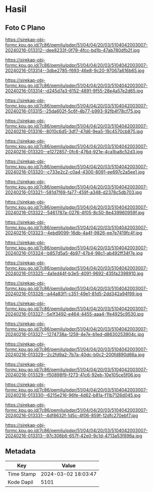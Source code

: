 # Hasil

## Foto C Plano

https://sirekap-obj-formc.kpu.go.id/7c86/pemilu/pdpr/51/04/04/20/03/5104042003007-20240216-013312--dee8233f-0f79-4fcc-bd1b-47ab780dfb2f.jpg

https://sirekap-obj-formc.kpu.go.id/7c86/pemilu/pdpr/51/04/04/20/03/5104042003007-20240216-013314--3dbe2785-f693-46e8-9c20-97067a616b65.jpg

https://sirekap-obj-formc.kpu.go.id/7c86/pemilu/pdpr/51/04/04/20/03/5104042003007-20240216-013314--d245d7a3-6152-4891-9f55-28e4a57e2d65.jpg

https://sirekap-obj-formc.kpu.go.id/7c86/pemilu/pdpr/51/04/04/20/03/5104042003007-20240216-013315--25da602f-5c6f-4b77-b993-92fb4f78cf75.jpg

https://sirekap-obj-formc.kpu.go.id/7c86/pemilu/pdpr/51/04/04/20/03/5104042003007-20240216-013316--8010c6d5-3df7-47d6-9ea5-19c4570cb875.jpg

https://sirekap-obj-formc.kpu.go.id/7c86/pemilu/pdpr/51/04/04/20/03/5104042003007-20240216-013320--e1272857-0fc6-476d-921e-4ca1ba8c52d3.jpg

https://sirekap-obj-formc.kpu.go.id/7c86/pemilu/pdpr/51/04/04/20/03/5104042003007-20240216-013320--c733e2c2-c0a4-4300-8091-ee697c2a5ee1.jpg

https://sirekap-obj-formc.kpu.go.id/7c86/pemilu/pdpr/51/04/04/20/03/5104042003007-20240216-013321--581d7f69-fa77-459f-a348-d2378c5db703.jpg

https://sirekap-obj-formc.kpu.go.id/7c86/pemilu/pdpr/51/04/04/20/03/5104042003007-20240216-013322--5461787a-0276-4f05-8c50-8e439960959f.jpg

https://sirekap-obj-formc.kpu.go.id/7c86/pemilu/pdpr/51/04/04/20/03/5104042003007-20240216-013323--4ebd9099-16db-4a4f-9826-ee7e7419fc4f.jpg

https://sirekap-obj-formc.kpu.go.id/7c86/pemilu/pdpr/51/04/04/20/03/5104042003007-20240216-013324--b857d5a5-4b97-47b4-98c1-ab492ff34f7e.jpg

https://sirekap-obj-formc.kpu.go.id/7c86/pemilu/pdpr/51/04/04/20/03/5104042003007-20240216-013325--4a1ed44f-b3e5-4091-9692-435fa2398910.jpg

https://sirekap-obj-formc.kpu.go.id/7c86/pemilu/pdpr/51/04/04/20/03/5104042003007-20240216-013326--a44a83f1-c351-49e1-81d5-2dd342a94f99.jpg

https://sirekap-obj-formc.kpu.go.id/7c86/pemilu/pdpr/51/04/04/20/03/5104042003007-20240216-013327--5e1f3492-e464-4455-aaa4-1fe4925c9530.jpg

https://sirekap-obj-formc.kpu.go.id/7c86/pemilu/pdpr/51/04/04/20/03/5104042003007-20240216-013327--1274738a-1259-4e7e-b1ed-d8630253904c.jpg

https://sirekap-obj-formc.kpu.go.id/7c86/pemilu/pdpr/51/04/04/20/03/5104042003007-20240216-013329--2c2fd9a2-7b7a-40dc-b0c2-200fd890d66a.jpg

https://sirekap-obj-formc.kpu.go.id/7c86/pemilu/pdpr/51/04/04/20/03/5104042003007-20240216-013329--f50898f9-f273-41c6-92eb-10e105ce5f06.jpg

https://sirekap-obj-formc.kpu.go.id/7c86/pemilu/pdpr/51/04/04/20/03/5104042003007-20240216-013330--6215e216-96fe-4d62-b81a-f11b7126d045.jpg

https://sirekap-obj-formc.kpu.go.id/7c86/pemilu/pdpr/51/04/04/20/03/5104042003007-20240216-013331--4df8632f-1d5c-4f06-859f-12dfc270ebf7.jpg

https://sirekap-obj-formc.kpu.go.id/7c86/pemilu/pdpr/51/04/04/20/03/5104042003007-20240216-013313--97c306b6-657f-42e0-9c1d-4713a53f896a.jpg


## Metadata

| Key        | Value               |
| ---------- | ------------------- |
| Time Stamp | 2024-03-02 18:03:47 |
| Kode Dapil | 5101                |



